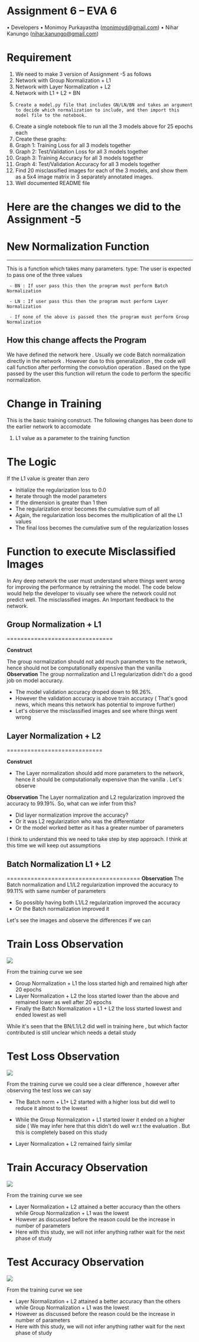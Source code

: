 
Assignment 6 – EVA 6
=====================
• Developers
   • 	Monimoy Purkayastha (monimoyd@gmail.com)
   •	  Nihar Kanungo (nihar.kanungo@gmail.com)

Requirement
=============
1.	We need to make 3 version of Assignment -5 as follows
1.	Network with Group Normalization + L1
2.	Network with Layer Normalization + L2
3.	Network with L1 + L2 + BN
2.	   Create a model.py file that includes GN/LN/BN and takes an argument to decide which normalization to include, and then import this model file to the notebook. 
3.	Create a single notebook file to run all the 3 models above for 25 epochs each
4.	Create these graphs:
1.	Graph 1: Training Loss for all 3 models together
2.	Graph 2: Test/Validation Loss for all 3 models together
3.	Graph 3: Training Accuracy for all 3 models together
4.	Graph 4: Test/Validation Accuracy for all 3 models together
5.	Find 20 misclassified images for each of the 3 models, and show them as a 5x4 image matrix in 3 separately annotated images. 
6.	Well documented README file 

# Here are the changes we did to the Assignment -5 

# New Normalization Function 
--------------------------------
This is a function which takes many parameters.
type: The user is expected to pass one of the three values 

     - BN : If user pass this then the program must perform Batch Normalization

     - LN : If user pass this then the program must perform Layer Normalization

     - If none of the above is passed then the program must perform Group Normalization

How this change affects the Program
-------------------------------------
We have defined the network here . Usually we code Batch normalization directly in the network . However due to this generalization , the code will call function after performing the convolution operation . Based on the type passed by the user this function will return the code to perform the specific normalization. 

Change in Training
===================
This is the basic training construct. The following changes has been done to the earlier network to accomodate 

1. L1 value as a parameter to the training function 

The Logic
=========
If the L1 value is greater than zero 
  - Initialize the regularization loss to 0.0
  - Iterate through the model parameters
  - If the dimension is greater than 1 then 
  - The regularization error becomes the cumulative sum of all 
  - Again, the regularization loss becomes the multiplication of all the L1 values 
  - The final loss becomes the cumulative sum of the regularization losses
  
Function to execute Misclassified Images
============================================
In Any deep network the user must understand where things went wrong for improving the performance by retraining the model. The code below would help the developer to visually see where the network could not predict well. The misclassified images. An Important feedback to the network. 

## Group Normalization + L1
===============================

**Construct**

The group normalization should not add much parameters to the network, hence should not be computationally expensive than the vanilla 
**Observation**
The group normalization and L1 regularization didn't do a good job on model accuracy.
- The model validation accuracy droped down to 98.26%.
- However the validation accuracy is above train accuracy ( That's good news, which means this network has potential to improve further) 
- Let's observe the misclassified images and see where things went wrong 

## Layer Normalization + L2
============================

**Construct**
- The Layer normalization should add more parameters to the network, hence it should  be computationally expensive than the vanilla . Let's observe 

**Observation**
The Layer normalization and L2 regularization improved the accuracy to 99.19%. So, what can we infer from this? 
- Did layer normalization improve the accuracy?
- Or it was L2 regularization who was the differentiator
- Or the model worked better as it has a greater number of parameters 

I think to understand this we need to take step by step approach. I think at this time we will keep out assumptions 

## Batch Normalization L1 + L2
=======================================
**Observation**
The Batch normalization and L1/L2 regularization improved the accuracy to 99.11% with same number of parameters 

- So possibly having both L1/L2 regularization improved the accuracy
- Or the Batch normalization improved it 

Let's see the images and observe the differences if we can 

Train Loss Observation
=========================
![](images/tl.png)

 From the training curve we see
 - Group Normalization + L1 the loss started high and remained high after 20 epochs 
 - Layer Normalization + L2 the loss started lower than the above and remained lower as well  after 20 epochs 
 - Finally the Batch Normalization + L1 + L2  the loss started lowest and ended lowest as well

 While it's seen that the BN/L1/L2 did well in training here , but which factor contributed is still unclear which needs a detail study 

Test Loss Observation
====================

![](images/testl.png)

 From the training curve we could see a clear difference , however after observing the test loss we can say 
 - The Batch norm + L1+ L2 started with a higher loss but did well to reduce it almost to the lowest 

 - While the Group Normalization + L1 started lower it ended on a higher side ( We may infer here that this didn't do well w.r.t the evaluation . But this is completely based on this study 
 - Layer Normalization + L2 remained fairly similar 

Train Accuracy Observation
=============================
![](images/ta.png)

 From the training curve we see
 
 - Layer Normalization + L2 attained a better accuracy than the others while Group Normalization + L1 was the lowest 
 - However as discussed before the reason could be the increase in number of parameters
 - Here with this study, we will not infer anything rather wait for the next phase of study

Test Accuracy Observation
==========================

![](images/testa.png)

 From the training curve we see
 
 - Layer Normalization + L2 attained a better accuracy than the others while Group Normalization + L1 was the lowest 
 - However as discussed before the reason could be the increase in number of parameters
 - Here with this study, we will not infer anything rather wait for the next phase of study

